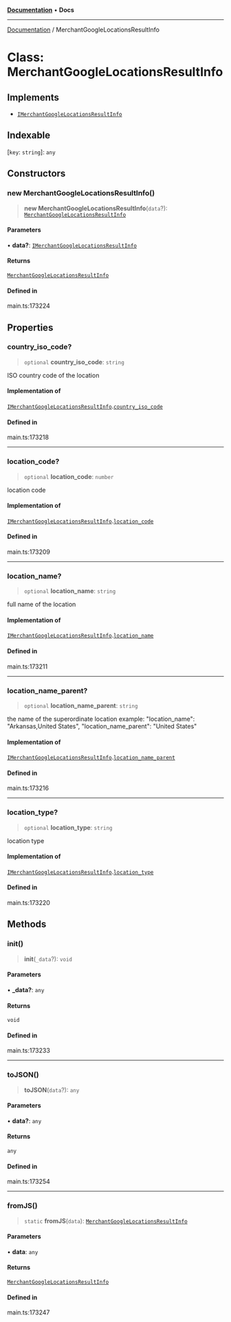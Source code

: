 [**Documentation**](../README.md) • **Docs**

***

[Documentation](../globals.md) / MerchantGoogleLocationsResultInfo

# Class: MerchantGoogleLocationsResultInfo

## Implements

- [`IMerchantGoogleLocationsResultInfo`](../interfaces/IMerchantGoogleLocationsResultInfo.md)

## Indexable

 \[`key`: `string`\]: `any`

## Constructors

### new MerchantGoogleLocationsResultInfo()

> **new MerchantGoogleLocationsResultInfo**(`data`?): [`MerchantGoogleLocationsResultInfo`](MerchantGoogleLocationsResultInfo.md)

#### Parameters

• **data?**: [`IMerchantGoogleLocationsResultInfo`](../interfaces/IMerchantGoogleLocationsResultInfo.md)

#### Returns

[`MerchantGoogleLocationsResultInfo`](MerchantGoogleLocationsResultInfo.md)

#### Defined in

main.ts:173224

## Properties

### country\_iso\_code?

> `optional` **country\_iso\_code**: `string`

ISO country code of the location

#### Implementation of

[`IMerchantGoogleLocationsResultInfo`](../interfaces/IMerchantGoogleLocationsResultInfo.md).[`country_iso_code`](../interfaces/IMerchantGoogleLocationsResultInfo.md#country_iso_code)

#### Defined in

main.ts:173218

***

### location\_code?

> `optional` **location\_code**: `number`

location code

#### Implementation of

[`IMerchantGoogleLocationsResultInfo`](../interfaces/IMerchantGoogleLocationsResultInfo.md).[`location_code`](../interfaces/IMerchantGoogleLocationsResultInfo.md#location_code)

#### Defined in

main.ts:173209

***

### location\_name?

> `optional` **location\_name**: `string`

full name of the location

#### Implementation of

[`IMerchantGoogleLocationsResultInfo`](../interfaces/IMerchantGoogleLocationsResultInfo.md).[`location_name`](../interfaces/IMerchantGoogleLocationsResultInfo.md#location_name)

#### Defined in

main.ts:173211

***

### location\_name\_parent?

> `optional` **location\_name\_parent**: `string`

the name of the superordinate location
example:
"location_name": "Arkansas,United States",
"location_name_parent": "United States"

#### Implementation of

[`IMerchantGoogleLocationsResultInfo`](../interfaces/IMerchantGoogleLocationsResultInfo.md).[`location_name_parent`](../interfaces/IMerchantGoogleLocationsResultInfo.md#location_name_parent)

#### Defined in

main.ts:173216

***

### location\_type?

> `optional` **location\_type**: `string`

location type

#### Implementation of

[`IMerchantGoogleLocationsResultInfo`](../interfaces/IMerchantGoogleLocationsResultInfo.md).[`location_type`](../interfaces/IMerchantGoogleLocationsResultInfo.md#location_type)

#### Defined in

main.ts:173220

## Methods

### init()

> **init**(`_data`?): `void`

#### Parameters

• **\_data?**: `any`

#### Returns

`void`

#### Defined in

main.ts:173233

***

### toJSON()

> **toJSON**(`data`?): `any`

#### Parameters

• **data?**: `any`

#### Returns

`any`

#### Defined in

main.ts:173254

***

### fromJS()

> `static` **fromJS**(`data`): [`MerchantGoogleLocationsResultInfo`](MerchantGoogleLocationsResultInfo.md)

#### Parameters

• **data**: `any`

#### Returns

[`MerchantGoogleLocationsResultInfo`](MerchantGoogleLocationsResultInfo.md)

#### Defined in

main.ts:173247
